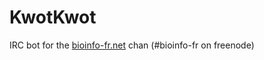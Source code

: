 # KwotKwot

IRC bot for the [bioinfo-fr.net](bioinfo-fr.net "bioinfo-fr.net") chan (#bioinfo-fr on freenode)
